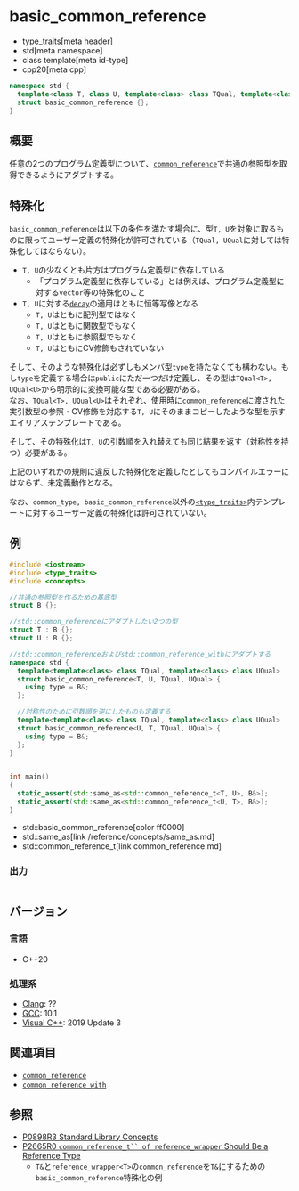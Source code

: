 # basic_common_reference
* type_traits[meta header]
* std[meta namespace]
* class template[meta id-type]
* cpp20[meta cpp]

```cpp
namespace std {
  template<class T, class U, template<class> class TQual, template<class> class UQual>
  struct basic_common_reference {};
}
```

## 概要

任意の2つのプログラム定義型について、[`common_reference`](common_reference.md)で共通の参照型を取得できるようにアダプトする。

## 特殊化

`basic_common_reference`は以下の条件を満たす場合に、型`T, U`を対象に取るものに限ってユーザー定義の特殊化が許可されている（`TQual, UQual`に対しては特殊化してはならない）。

- `T, U`の少なくとも片方はプログラム定義型に依存している
    - 「プログラム定義型に依存している」とは例えば、プログラム定義型に対する`vector`等の特殊化のこと
- `T, U`に対する[`decay`](/reference/type_traits/decay.md)の適用はともに恒等写像となる
    - `T, U`はともに配列型ではなく
    - `T, U`はともに関数型でもなく
    - `T, U`はともに参照型でもなく
    - `T, U`はともにCV修飾もされていない

そして、そのような特殊化は必ずしもメンバ型`type`を持たなくても構わない。もし`type`を定義する場合は`public`にただ一つだけ定義し、その型は`TQual<T>, UQual<U>`から明示的に変換可能な型である必要がある。  
なお、`TQual<T>, UQual<U>`はそれぞれ、使用時に`common_reference`に渡された実引数型の参照・CV修飾を対応する`T, U`にそのままコピーしたような型を示すエイリアステンプレートである。

そして、その特殊化は`T, U`の引数順を入れ替えても同じ結果を返す（対称性を持つ）必要がある。

上記のいずれかの規則に違反した特殊化を定義したとしてもコンパイルエラーにはならず、未定義動作となる。

なお、`common_type, basic_common_reference`以外の[`<type_traits>`](/reference/type_traits.md)内テンプレートに対するユーザー定義の特殊化は許可されていない。

## 例
```cpp example
#include <iostream>
#include <type_traits>
#include <concepts>

//共通の参照型を作るための基底型
struct B {};

//std::common_referenceにアダプトしたい2つの型
struct T : B {};
struct U : B {};

//std::common_referenceおよびstd::common_reference_withにアダプトする
namespace std {
  template<template<class> class TQual, template<class> class UQual>
  struct basic_common_reference<T, U, TQual, UQual> {
    using type = B&;
  };

  //対称性のために引数順を逆にしたものも定義する
  template<template<class> class TQual, template<class> class UQual>
  struct basic_common_reference<U, T, TQual, UQual> {
    using type = B&;
  };
}


int main()
{
  static_assert(std::same_as<std::common_reference_t<T, U>, B&>);
  static_assert(std::same_as<std::common_reference_t<U, T>, B&>);
}
```
* std::basic_common_reference[color ff0000]
* std::same_as[link /reference/concepts/same_as.md]
* std::common_reference_t[link common_reference.md]

### 出力
```
```

## バージョン
### 言語
- C++20

### 処理系
- [Clang](/implementation.md#clang): ??
- [GCC](/implementation.md#gcc): 10.1
- [Visual C++](/implementation.md#visual_cpp): 2019 Update 3

## 関連項目

- [`common_reference`](common_reference.md)
- [`common_reference_with`](/reference/concepts/common_reference_with.md)

## 参照

- [P0898R3 Standard Library Concepts](http://www.open-std.org/jtc1/sc22/wg21/docs/papers/2018/p0898r3.pdf)
- [P2665R0 `common_reference_t`` of reference_wrapper` Should Be a Reference Type](https://www.open-std.org/jtc1/sc22/wg21/docs/papers/2022/p2655r0.html)
    - `T&`と`reference_wrapper<T>`の`common_reference`を`T&`にするための`basic_common_reference`特殊化の例
